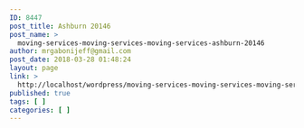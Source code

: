 ```yaml
---
ID: 8447
post_title: Ashburn 20146
post_name: >
  moving-services-moving-services-moving-services-ashburn-20146
author: mrgabonijeff@gmail.com
post_date: 2018-03-28 01:48:24
layout: page
link: >
  http://localhost/wordpress/moving-services-moving-services-moving-services-ashburn-20146/
published: true
tags: [ ]
categories: [ ]
---
```

